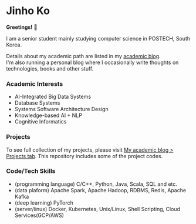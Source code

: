 # Jinho Ko

**Greetings!** :star_struck:	

I am a senior student mainly studying computer science in POSTECH, South Korea.

Details about my academic path are listed in my [academic blog](https://jinhoko.github.io/).  
I'm also running a personal blog where I occasionally write thoughts on technologies, books and other stuff.

### Academic Interests
- AI-Integrated Big Data Systems
- Database Systems
- Systems Software Architecture Design
- Knowledge-based AI + NLP
- Cognitive Informatics

### Projects

To see full collection of my projects, please visit [My academic blog > Projects tab](https://jinhoko.github.io/projects). This repository includes some of the project codes.

### Code/Tech Skills
- (programming language) C/C++, Python, Java, Scala, SQL and etc.
- (data plaform) Apache Spark, Apache Hadoop, RDBMS, Redis, Apache Kafka
- (deep learning) PyTorch
- (server/linux) Docker, Kubernetes, Unix/Linux, Shell Scripting, Cloud Services(GCP/AWS)
